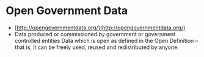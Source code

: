 # Open Government Data

  * [http://opengovernmentdata.org/](http://opengovernmentdata.org/)
  * Data produced or commissioned by government or government controlled entities Data which is open as defined in the Open Definition – that is, it can be freely used, reused and redistributed by anyone.


